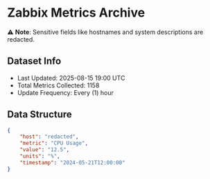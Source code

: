 # Zabbix Metrics Archive

⚠️ **Note**: Sensitive fields like hostnames and system descriptions are redacted.

## Dataset Info
- Last Updated: 2025-08-15 19:00 UTC
- Total Metrics Collected: 1158
- Update Frequency: Every (1) hour

## Data Structure
```json
{
    "host": "redacted",
    "metric": "CPU Usage",
    "value": "12.5",
    "units": "%",
    "timestamp": "2024-05-21T12:00:00"
}
```
